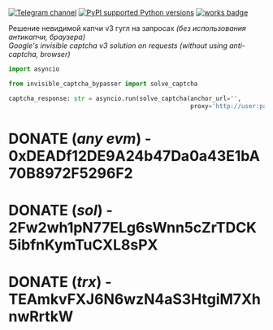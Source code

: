 [![Telegram channel](https://img.shields.io/endpoint?url=https://runkit.io/damiankrawczyk/telegram-badge/branches/master?url=https://t.me/n4z4v0d)](https://t.me/n4z4v0d)
[![PyPI supported Python versions](https://img.shields.io/pypi/pyversions/better-automation.svg)](https://www.python.org/downloads/release/python-3116/)
[![works badge](https://cdn.jsdelivr.net/gh/nikku/works-on-my-machine@v0.2.0/badge.svg)](https://github.com/nikku/works-on-my-machine)  

Решение невидимой капчи v3 гугл на запросах _(без использования антикапчи, браузера)_  
_Google's invisible captcha v3 solution on requests (without using anti-captcha, browser)_  


```python
import asyncio

from invisible_captcha_bypasser import solve_captcha

captcha_response: str = asyncio.run(solve_captcha(anchor_url='',
                                                  proxy='http://user:pass@127.0.0.1:25565'))
```
# DONATE (_any evm_) - 0xDEADf12DE9A24b47Da0a43E1bA70B8972F5296F2
# DONATE (_sol_) - 2Fw2wh1pN77ELg6sWnn5cZrTDCK5ibfnKymTuCXL8sPX
# DONATE (_trx_) - TEAmkvFXJ6N6wzN4aS3HtgiM7XhnwRrtkW
